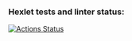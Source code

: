 ### Hexlet tests and linter status:
[![Actions Status](https://github.com/bqu13t/python-project-49/actions/workflows/hexlet-check.yml/badge.svg)](https://github.com/bqu13t/python-project-49/actions)